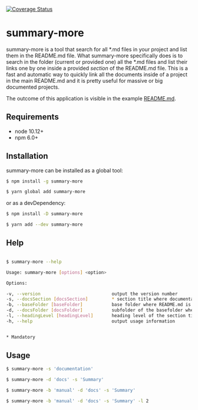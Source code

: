 [![Coverage Status](https://coveralls.io/repos/github/silversonicaxel/summary-more/badge.svg?branch=master)](https://coveralls.io/github/silversonicaxel/summary-more?branch=master)

# summary-more
summary-more is a tool that search for all *.md files in your project and list them in the README.md file.
What summary-more specifically does is to search in the folder (current or provided one) all the *.md files and list their links one by one inside a provided _section_ of the README.md file.
This is a fast and automatic way to quickly link all the documents inside of a project in the main README.md and it is pretty useful for massive or big documented projects.

The outcome of this application is visible in the example [README.md](fixtures/README.md).

## Requirements
* node 10.12+
* npm 6.0+

## Installation
summary-more can be installed as a global tool:

```bash
$ npm install -g summary-more

$ yarn global add summary-more
```

or as a devDependency:

```bash
$ npm install -D summary-more

$ yarn add --dev summary-more
```

## Help
```bash

$ summary-more --help

Usage: summary-more [options] <option>

Options:

-v, --version                           output the version number
-s, --docsSection [docsSection]         * section title where documentation will be listed in README.md
-b, --baseFolder [baseFolder]           base folder where README.md is located
-d, --docsFolder [docsFolder]           subfolder of the basefolder where documentation is located
-l, --headingLevel [headingLevel]       heading level of the section title within README.md
-h, --help                              output usage information


* Mandatory
```

## Usage

```bash
$ summary-more -s 'documentation'
```

```bash
$ summary-more -d 'docs' -s 'Summary'
```

```bash
$ summary-more -b 'manual' -d 'docs' -s 'Summary'
```

```bash
$ summary-more -b 'manual' -d 'docs' -s 'Summary' -l 2
```
